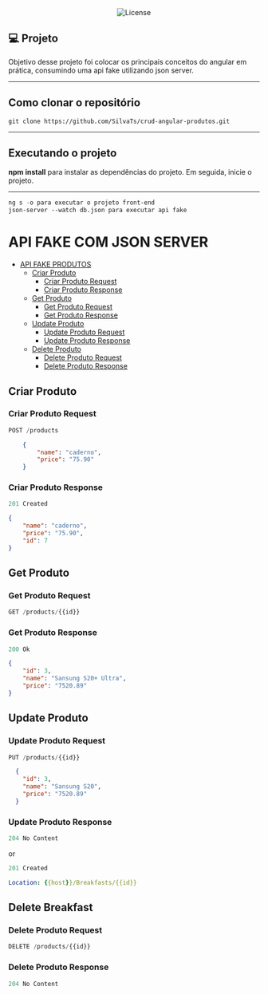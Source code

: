
<div align="center">
  <img alt="License" src="https://user-images.githubusercontent.com/47439833/212486728-fd9290a8-b2dd-40f5-bf54-96953d6bf0c0.png">
</div>

## 💻 Projeto
Objetivo desse projeto foi colocar os principais conceitos do angular em prática, consumindo uma api fake utilizando json server.

---

## Como clonar o repositório

```
git clone https://github.com/SilvaTs/crud-angular-produtos.git
```
---
## Executando o projeto

**npm install** para instalar as dependências do projeto.
Em seguida, inicie o projeto.

---

```cl
ng s -o para executar o projeto front-end
json-server --watch db.json para executar api fake
```
# API FAKE COM JSON SERVER

- [API FAKE PRODUTOS](#api-fake-produto)
  - [Criar Produto](#criar-produto)
    - [Criar Produto Request](#criar-produto-request)
    - [Criar Produto Response](#criar-produto-response)
  - [Get Produto](#get-breakfast)
    - [Get Produto Request](#get-produto-request)
    - [Get Produto Response](#get-produto-response)
  - [Update Produto](#update-produto)
    - [Update Produto Request](#update-produto-request)
    - [Update Produto Response](#update-produto-response)
  - [Delete Produto](#delete-produto)
    - [Delete Produto Request](#delete-produto-request)
    - [Delete Produto Response](#delete-produto-response)

## Criar Produto

### Criar Produto Request

```js
POST /products
```

```json
    {
        "name": "caderno",
        "price": "75.90"
    }

```

### Criar Produto Response

```js
201 Created
```

```json
{
    "name": "caderno",
    "price": "75.90",
    "id": 7
}
```

## Get Produto

### Get Produto Request

```js
GET /products/{{id}}
```

### Get Produto Response

```js
200 Ok
```

```json
{
    "id": 3,
    "name": "Sansung S20+ Ultra",
    "price": "7520.89"
}
```

## Update Produto

### Update Produto Request

```js
PUT /products/{{id}}
```

```json
  {
    "id": 3,
    "name": "Sansung S20",
    "price": "7520.89"
  }
```

### Update Produto Response

```js
204 No Content
```

or

```js
201 Created
```

```yml
Location: {{host}}/Breakfasts/{{id}}
```

## Delete Breakfast

### Delete Produto Request

```js
DELETE /products/{{id}}
```

### Delete Produto Response

```js
204 No Content
```
